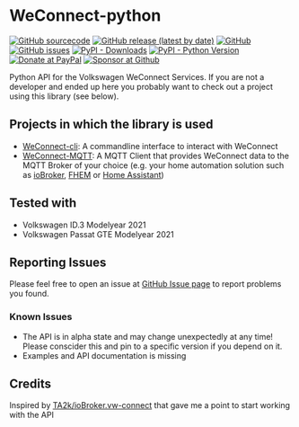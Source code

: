 

# WeConnect-python
[![GitHub sourcecode](https://img.shields.io/badge/Source-GitHub-green)](https://github.com/tillsteinbach/WeConnect-python/)
[![GitHub release (latest by date)](https://img.shields.io/github/v/release/tillsteinbach/WeConnect-python)](https://github.com/tillsteinbach/WeConnect-python/releases/latest)
[![GitHub](https://img.shields.io/github/license/tillsteinbach/WeConnect-python)](https://github.com/tillsteinbach/WeConnect-python/blob/master/LICENSE)
[![GitHub issues](https://img.shields.io/github/issues/tillsteinbach/WeConnect-python)](https://github.com/tillsteinbach/WeConnect-python/issues)
[![PyPI - Downloads](https://img.shields.io/pypi/dm/weconnect?label=PyPI%20Downloads)](https://pypi.org/project/weconnect/)
[![PyPI - Python Version](https://img.shields.io/pypi/pyversions/weconnect)](https://pypi.org/project/weconnect/)
[![Donate at PayPal](https://img.shields.io/badge/Donate-PayPal-2997d8)](https://www.paypal.com/donate?hosted_button_id=2BVFF5GJ9SXAJ)
[![Sponsor at Github](https://img.shields.io/badge/Sponsor-GitHub-28a745)](https://github.com/sponsors/tillsteinbach)

Python API for the Volkswagen WeConnect Services. If you are not a developer and ended up here you probably want to check out a project using this library (see below).

## Projects in which the library is used
- [WeConnect-cli](https://github.com/tillsteinbach/WeConnect-cli): A commandline interface to interact with WeConnect
- [WeConnect-MQTT](https://github.com/tillsteinbach/WeConnect-mqtt): A MQTT Client that provides WeConnect data to the MQTT Broker of your choice (e.g. your home automation solution such as [ioBroker](https://www.iobroker.net), [FHEM](https://fhem.de) or [Home Assistant](https://www.home-assistant.io))

## Tested with
- Volkswagen ID.3 Modelyear 2021
- Volkswagen Passat GTE Modelyear 2021

## Reporting Issues
Please feel free to open an issue at [GitHub Issue page](https://github.com/tillsteinbach/WeConnect-python/issues) to report problems you found.

### Known Issues
- The API is in alpha state and may change unexpectedly at any time! Please conscider this and pin to a specific version if you depend on it.
- Examples and API documentation is missing

## Credits
Inspired by [TA2k/ioBroker.vw-connect](https://github.com/TA2k/ioBroker.vw-connect/) that gave me a point to start working with the API
